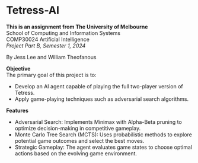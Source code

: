 # Tetress-AI

**This is an assignment from The University of Melbourne**  
School of Computing and Information Systems  
COMP30024 Artificial Intelligence  
*Project Part B, Semester 1, 2024*

By Jess Lee and William Theofanous

**Objective**\
The primary goal of this project is to:
- Develop an AI agent capable of playing the full two-player version of Tetress.
- Apply game-playing techniques such as adversarial search algorithms.

**Features**
- Adversarial Search: Implements Minimax with Alpha-Beta pruning to optimize decision-making in competitive gameplay.
- Monte Carlo Tree Search (MCTS): Uses probabilistic methods to explore potential game outcomes and select the best moves.
- Strategic Gameplay: The agent evaluates game states to choose optimal actions based on the evolving game environment.

